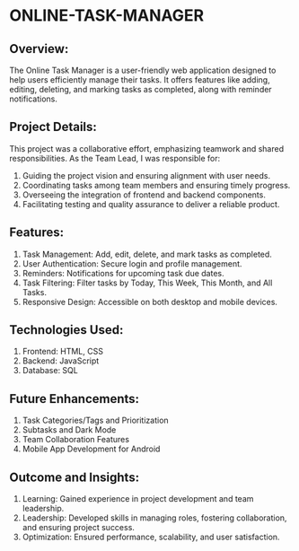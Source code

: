 # ONLINE-TASK-MANAGER

## Overview:
The Online Task Manager is a user-friendly web application designed to help users efficiently manage their tasks. It offers features like adding, editing, deleting, and marking tasks as completed, along with reminder notifications.

## Project Details:
This project was a collaborative effort, emphasizing teamwork and shared responsibilities. As the Team Lead, I was responsible for:
1. Guiding the project vision and ensuring alignment with user needs.
2. Coordinating tasks among team members and ensuring timely progress.
3. Overseeing the integration of frontend and backend components.
4. Facilitating testing and quality assurance to deliver a reliable product.

## Features:
  1. Task Management: Add, edit, delete, and mark tasks as completed.
  2. User Authentication: Secure login and profile management.
  3. Reminders: Notifications for upcoming task due dates.
  4. Task Filtering: Filter tasks by Today, This Week, This Month, and All Tasks.
  5. Responsive Design: Accessible on both desktop and mobile devices.

## Technologies Used:
1. Frontend: HTML, CSS
2. Backend: JavaScript
3. Database: SQL

## Future Enhancements:
   1. Task Categories/Tags and Prioritization
   2. Subtasks and Dark Mode
   3. Team Collaboration Features
   4. Mobile App Development for Android

## Outcome and Insights:
1. Learning: Gained experience in project development and team leadership.
2. Leadership: Developed skills in managing roles, fostering collaboration, and ensuring project success.
3. Optimization: Ensured performance, scalability, and user satisfaction.
